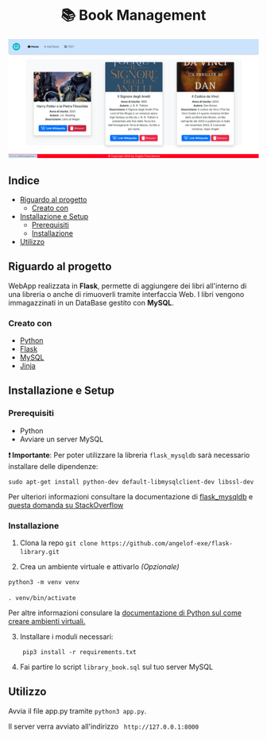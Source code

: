 <div align="center">
 <h1> 📚 Book Management </h1>
</div>

![screenshot](https://raw.githubusercontent.com/angelof-exe/flask-library/main/screenshot/screenshot.png)


## Indice
- [Riguardo al progetto](#riguardo-al-progetto)
    - [Creato con](#creato-con)
- [Installazione e Setup](#installazione-e-Setup)
    - [Prerequisiti](#prerequisiti)
    - [Installazione](#installazione)
- [Utilizzo](#utilizzo)

## Riguardo al progetto

WebApp realizzata in **Flask**, permette di aggiungere dei libri all'interno di una libreria o anche di rimuoverli tramite interfaccia Web. I libri vengono immagazzinati in un DataBase gestito con **MySQL**.

### Creato con
- [Python](https://www.python.org/)
- [Flask](https://flask.palletsprojects.com/en/3.0.x/)
- [MySQL](https://www.mysql.com/it/)
- [Jinja](https://jinja.palletsprojects.com/en/3.1.x/)

## Installazione e Setup

### Prerequisiti

- Python
- Avviare un server MySQL

**❗ Importante**: Per poter utilizzare la libreria `flask_mysqldb` sarà necessario installare delle dipendenze:
```
sudo apt-get install python-dev default-libmysqlclient-dev libssl-dev
```


Per ulteriori informazioni consultare la documentazione di [flask_mysqldb](https://pypi.org/project/Flask-MySQLdb/) e [questa domanda su StackOverflow](https://stackoverflow.com/questions/58957474/how-to-install-flask-mysqldb-for-python)

### Installazione
1. Clona la repo
`git clone https://github.com/angelof-exe/flask-library.git`

2. Crea un ambiente virtuale e attivarlo _(Opzionale)_ 
```
python3 -m venv venv

. venv/bin/activate
```
Per altre informazioni consulare la [documentazione di Python sul come creare ambienti virtuali.](https://docs.python.org/3/library/venv.html#creating-virtual-environments)

3. Installare i moduli necessari:

```
    pip3 install -r requirements.txt
```
4. Fai partire lo script `library_book.sql` sul tuo server MySQL

## Utilizzo
Avvia il file app.py tramite `python3 app.py`. 

Il server verra avviato all'indirizzo ` http://127.0.0.1:8000`
 
